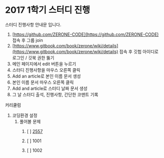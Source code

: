 # 2017 1학기 스터디 진행

스터디 진행사항 안내문 입니다.

1. [https://github.com/ZERONE-CODE](https://github.com/ZERONE-CODE) 접속 후 그룹 join
2. [https://www.gitbook.com/book/zerone/wiki/details](https://www.gitbook.com/book/zerone/wiki/details) 접속 후 깃헙 아이디로 로그인 / 깃북 권한 뚫기
3. 메인 페이지에서 edit 버튼을 누르기
4. 스터디 진행사항을 마우스 오른쪽 클릭
5. Add an article로 본인 이름 문서 생성
6. 본인 이름 문서 마우스 오른쪽 클릭
7. Add and article로 스터디 날짜 문서 생성
8. 그 날 스터디 출석, 진행사항, 간단한 코맨트 기록

커리큘럼

1. 코딩환경 설정
   1. 풀어볼 문제
      1. [ ] [2557](http://www.acmicpc.net/problem/2557)

      2. [ ] 1001

      3. [ ] 1002



